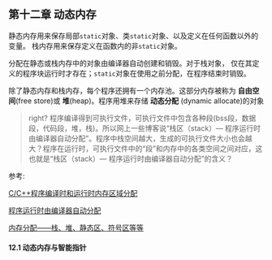 ## 第十二章 动态内存
静态内存用来保存局部`static`对象、类`static`对象、以及定义在任何函数以外的变量。
栈内存用来保存定义在函数内的非`static`对象。

分配在静态或栈内存中的对象由编译器自动创建和销毁。对于栈对象， 仅在其定义的程序块运行时才存在；`static`对象在使用之前分配，在程序结束时销毁。

除了静态内存和栈内存，每个程序还拥有一个内存池。这部分内存被称为 **自由空间**(free store)或 **堆**(heap)。程序用堆来存储 **动态分配** (dynamic allocate)的对象

> right?
程序编译得到可执行文件，可执行文件中包含各种段(bss段，数据段，代码段，堆，栈)。所以网上一些博客说“栈区（stack）— 程序运行时由编译器自动分配”。程序中栈空间越大，生成的可执行文件大小也会越大？程序在运行时，可执行文件中的“段”和内存中的各类空间之间对应，这也就是“栈区（stack）— 程序运行时由编译器自动分配”的含义？

参考:

[C/C++程序编译时和运行时内存区域分配](http://blog.csdn.net/yuzhihui_no1/article/details/38458711)

[程序运行时由编译器自动分配](http://blog.csdn.net/hemeinvyiqiluoben/article/details/44420289)

[内存分配——栈、堆、静态区、符号区等等](http://www.cnblogs.com/tiwlin/archive/2013/04/19/3030960.html)
#### 12.1 动态内存与智能指针
